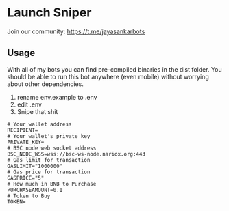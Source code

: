 # Launch Sniper

Join our community: https://t.me/jayasankarbots

## Usage

 With all of my bots you can find pre-compiled binaries in the dist folder. You should be able to run this bot anywhere (even mobile) without worrying about other dependencies.

1. rename env.example to .env
2. edit .env
3. Snipe that shit

```
# Your wallet address
RECIPIENT=
# Your wallet's private key
PRIVATE_KEY=
# BSC node web socket address
BSC_NODE_WSS=wss://bsc-ws-node.nariox.org:443
# Gas limit for transaction
GASLIMIT="1000000"
# Gas price for transaction
GASPRICE="5"
# How much in BNB to Purchase
PURCHASEAMOUNT=0.1
# Token to Buy
TOKEN=
```
